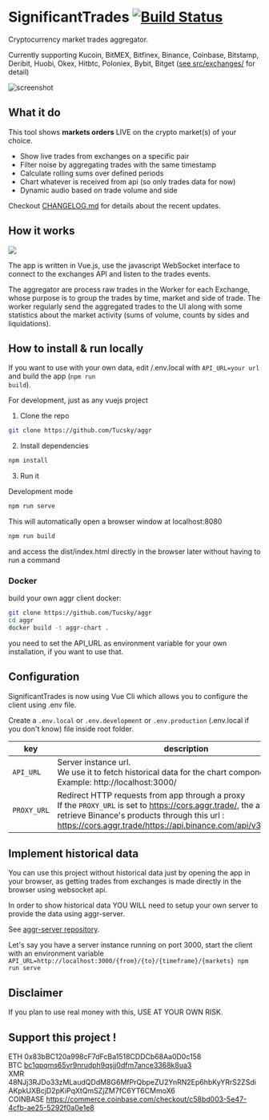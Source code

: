 
# SignificantTrades [![Build Status](https://travis-ci.org/Tucsky/aggr.svg?branch=master)](https://travis-ci.org/Tucsky/aggr)

  

Cryptocurrency market trades aggregator.<br>

Currently supporting Kucoin, BitMEX, Bitfinex, Binance, Coinbase, Bitstamp, Deribit, Huobi, Okex, Hitbtc, Poloniex, Bybit, Bitget ([see src/exchanges/](src/exchanges) for detail)

  

![screenshot](https://i.imgur.com/nHJxsdL.gif)

  

## What it do
This tool shows **markets orders** LIVE on the crypto market(s) of your choice.

- Show live trades from exchanges on a specific pair
- Filter noise by aggregating trades with the same timestamp
- Calculate rolling sums over defined periods
- Chart whatever is received from api (so only trades data for now)
- Dynamic audio based on trade volume and side 

Checkout [CHANGELOG.md](CHANGELOG.md) for details about the recent updates.

## How it works

![](https://i.imgur.com/chxtEwb.png)

The app is written in Vue.js, use the javascript WebSocket interface to connect to the exchanges API and listen to the trades events.

The aggregator are process raw trades in the Worker for each Exchange, whose purpose is to group the trades by time, market and side of trade. The worker regularly send the aggregated trades to the UI along with some statistics about the market activity (sums of volume, counts by sides and liquidations).

## How to install & run locally

If you want to use with your own data, edit /.env.local with <code>API_URL=your url</code> and build the app (<code>npm run build</code>).

For development, just as any vuejs project

1. Clone the repo

```bash
git clone https://github.com/Tucsky/aggr
```

2. Install dependencies

```bash
npm install
```

3. Run it

  

Development mode
```bash
npm run serve
```

This will automatically open a browser window at localhost:8080


```bash
npm run build
```

and access the dist/index.html directly in the browser later without having to run a command

### Docker

build your own aggr client docker:

```bash
git clone https://github.com/Tucsky/aggr
cd aggr
docker build -t aggr-chart .
```
you need to set the API_URL as environment variable for your own installation, if you want to use that.

## Configuration
SignificantTrades is now using Vue Cli which allows you to configure the client using .env file.

Create a <code>.env.local</code> or <code>.env.development</code> or <code>.env.production</code> (.env.local if you don't know) file inside root folder.

  
|key| description |default value|
|--|--|--|
|<code>API_URL</code>|Server instance url.<br>We use it to fetch historical data for the chart component.<br>Example: http://localhost:3000/ |null|
|<code>PROXY_URL</code>|Redirect HTTP requests from app through a proxy<br>If the <code>PROXY_URL</code> is set to https://cors.aggr.trade/, the app will retrieve Binance's products through this url : https://cors.aggr.trade/https://api.binance.com/api/v3/exchangeInfo |http://localhost:8080/|

## Implement historical data
You can use this project without historical data just by opening the app in your browser, as getting trades from exchanges is made directly in the browser using websocket api.

In order to show historical data YOU WILL need to setup your own server to provide the data using aggr-server.

See [aggr-server repository](https://github.com/Tucsky/aggr-server).

Let's say you have a server instance running on port 3000, start the client with an environment variable `API_URL=http://localhost:3000/{from}/{to}/{timeframe}/{markets} npm run serve`

## Disclaimer
If you plan to use real money with this, USE AT YOUR OWN RISK.

## Support this project !
ETH 0x83bBC120a998cF7dFcBa1518CDDCb68Aa0D0c158<br>
BTC [bc1qpqms65vr9nrudph9qsjj0dfm7ance3368k8ua3](bitcoin:bc1qpqms65vr9nrudph9qsjj0dfm7ance3368k8ua3)<br>
XMR 48NJj3RJDo33zMLaudQDdM8G6MfPrQbpeZU2YnRN2Ep6hbKyYRrS2ZSdiAKpkUXBcjD2pKiPqXtQmSZjZM7fC6YT6CMmoX6<br>
COINBASE
https://commerce.coinbase.com/checkout/c58bd003-5e47-4cfb-ae25-5292f0a0e1e8
